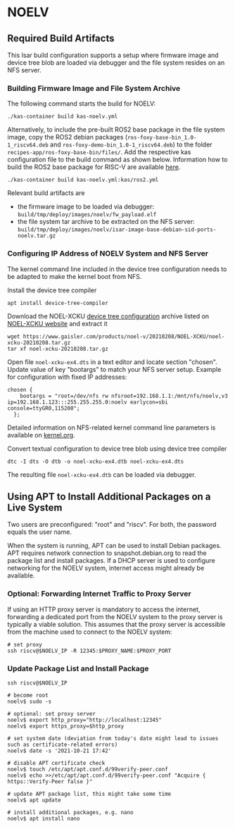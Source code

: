 # NOELV

## Required Build Artifacts

This Isar build configuration supports a setup where firmware image and device tree blob are loaded via debugger and the file system resides on an NFS server.

### Building Firmware Image and File System Archive

The following command starts the build for NOELV:

    ./kas-container build kas-noelv.yml

Alternatively, to include the pre-built ROS2 base package in the file system image, copy the ROS2 debian packages (```ros-foxy-base-bin_1.0-1_riscv64.deb``` and ```ros-foxy-demo-bin_1.0-1_riscv64.deb```) to the folder ```recipes-app/ros-foxy-base-bin/files/```. Add the respective kas configuration file to the build command as shown below. Information how to build the ROS2 base package for RISC-V are available [here](ROS2.md).

    ./kas-container build kas-noelv.yml:kas/ros2.yml

Relevant build artifacts are
  - the firmware image to be loaded via debugger: ```build/tmp/deploy/images/noelv/fw_payload.elf```
  - the file system tar archive to be extracted on the NFS server: ```build/tmp/deploy/images/noelv/isar-image-base-debian-sid-ports-noelv.tar.gz```

### Configuring IP Address of NOELV System and NFS Server

The kernel command line included in the device tree configuration needs to be adapted to make the kernel boot from NFS.

Install the device tree compiler

    apt install device-tree-compiler

Download the NOEL-XCKU [device tree configuration](https://www.gaisler.com/products/noel-v/20210208/NOEL-XCKU/noel-xcku-20210208.tar.gz) archive listed on [NOEL-XCKU website](https://www.gaisler.com/index.php/products/processors/noel-v-examples/noel-xcku) and extract it

```
wget https://www.gaisler.com/products/noel-v/20210208/NOEL-XCKU/noel-xcku-20210208.tar.gz
tar xf noel-xcku-20210208.tar.gz
```

Open file ```noel-xcku-ex4.dts``` in a text editor and locate section "chosen". Update value of key "bootargs" to match your NFS server setup. Example for configuration with fixed IP addresses:

```
chosen {
    bootargs = "root=/dev/nfs rw nfsroot=192.168.1.1:/mnt/nfs/noelv,v3 ip=192.168.1.123:::255.255.255.0:noelv earlycon=sbi console=ttyGR0,115200";
  };
```

Detailed information on NFS-related kernel command line parameters is available on [kernel.org](https://www.kernel.org/doc/html/latest/admin-guide/nfs/nfsroot.html).

Convert textual configuration to device tree blob using device tree compiler

    dtc -I dts -O dtb -o noel-xcku-ex4.dtb noel-xcku-ex4.dts

The resulting file ```noel-xcku-ex4.dtb``` can be loaded via debugger.

## Using APT to Install Additional Packages on a Live System

Two users are preconfigured: "root" and "riscv". For both, the password equals the user name.

When the system is running, APT can be used to install Debian packages. APT requires network connection to snapshot.debian.org to read the package list and install packages. If a DHCP server is used to configure networking for the NOELV system, internet access might already be available.

### Optional: Forwarding Internet Traffic to Proxy Server

If using an HTTP proxy server is mandatory to access the internet, forwarding a dedicated port from the NOELV system to the proxy server is typically a viable solution. This assumes that the proxy server is accessible from the machine used to connect to the NOELV system:
```
# set proxy
ssh riscv@$NOELV_IP -R 12345:$PROXY_NAME:$PROXY_PORT
```

### Update Package List and Install Package
```
ssh riscv@$NOELV_IP

# become root
noelv$ sudo -s

# optional: set proxy server
noelv$ export http_proxy="http://localhost:12345"
noelv$ export https_proxy=$http_proxy

# set system date (deviation from today's date might lead to issues such as certificate-related errors)
noelv$ date -s '2021-10-21 17:42'

# disable APT certificate check
noelv$ touch /etc/apt/apt.conf.d/99verify-peer.conf
noelv$ echo >>/etc/apt/apt.conf.d/99verify-peer.conf "Acquire { https::Verify-Peer false }"

# update APT package list, this might take some time
noelv$ apt update

# install additional packages, e.g. nano
noelv$ apt install nano
```

